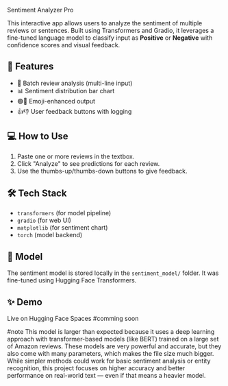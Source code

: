Sentiment Analyzer Pro

This interactive app allows users to analyze the sentiment of multiple reviews or sentences. Built using  Transformers and Gradio, 
it leverages a fine-tuned language model to classify input as **Positive** or **Negative** with confidence scores and visual feedback.

## 🚀 Features

- 🧾 Batch review analysis (multi-line input)
- 📊 Sentiment distribution bar chart
- 🟢🔴 Emoji-enhanced output
- 👍👎 User feedback buttons with logging

## 💻 How to Use

1. Paste one or more reviews in the textbox.
2. Click "Analyze" to see predictions for each review.
3. Use the thumbs-up/thumbs-down buttons to give feedback.

## 🛠️ Tech Stack

- `transformers` (for model pipeline)
- `gradio` (for web UI)
- `matplotlib` (for sentiment chart)
- `torch` (model backend)

## 📂 Model
The sentiment model is stored locally in the `sentiment_model/` folder. It was fine-tuned using Hugging Face Transformers.

## ✨ Demo

Live on Hugging Face Spaces #comming soon

#note
This model is larger than expected because it uses a deep learning approach with transformer-based models (like BERT) trained on a large set of Amazon reviews. These models are very powerful and accurate, but they also come with many parameters, which makes the file size much bigger. While simpler methods could work for basic sentiment analysis or entity recognition, this project focuses on higher accuracy and better performance on real-world text — even if that means a heavier model.
